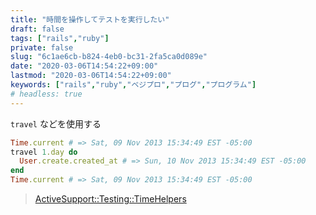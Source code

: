 ```yaml
---
title: "時間を操作してテストを実行したい"
draft: false
tags: ["rails","ruby"]
private: false
slug: "6c1ae6cb-b824-4eb0-bc31-2fa5ca0d089e"
date: "2020-03-06T14:54:22+09:00"
lastmod: "2020-03-06T14:54:22+09:00"
keywords: ["rails","ruby","ベジプロ","プログ","プログラム"]
# headless: true
---
```


`travel` などを使用する

```rb
Time.current # => Sat, 09 Nov 2013 15:34:49 EST -05:00
travel 1.day do
  User.create.created_at # => Sun, 10 Nov 2013 15:34:49 EST -05:00
end
Time.current # => Sat, 09 Nov 2013 15:34:49 EST -05:00
```

> [ActiveSupport::Testing::TimeHelpers](https://api.rubyonrails.org/v5.2.4.1/classes/ActiveSupport/Testing/TimeHelpers.html)
